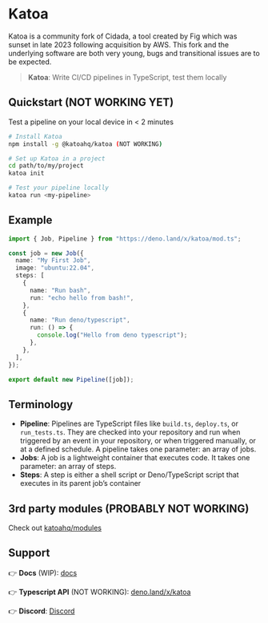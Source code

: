 # Katoa

Katoa is a community fork of Cidada, a tool created by Fig which was sunset in late 2023 following acquisition by AWS. This fork and the underlying software are both very young, bugs and transitional issues are to be expected.

> **Katoa**: Write CI/CD pipelines in TypeScript, test
> them locally

## Quickstart (NOT WORKING YET)

Test a pipeline on your local device in < 2 minutes

```bash
# Install Katoa
npm install -g @katoahq/katoa (NOT WORKING)

# Set up Katoa in a project
cd path/to/my/project
katoa init

# Test your pipeline locally
katoa run <my-pipeline>
```

## Example

```typescript
import { Job, Pipeline } from "https://deno.land/x/katoa/mod.ts";

const job = new Job({
  name: "My First Job",
  image: "ubuntu:22.04",
  steps: [
    {
      name: "Run bash",
      run: "echo hello from bash!",
    },
    {
      name: "Run deno/typescript",
      run: () => {
        console.log("Hello from deno typescript");
      },
    },
  ],
});

export default new Pipeline([job]);
```

## Terminology

- **Pipeline**: Pipelines are TypeScript files like `build.ts`, `deploy.ts`, or
  `run_tests.ts`. They are checked into your repository and run when triggered
  by an event in your repository, or when triggered manually, or at a defined
  schedule. A pipeline takes one parameter: an array of jobs.
- **Jobs**: A job is a lightweight container that executes code. It takes one
  parameter: an array of steps.
- **Steps**: A step is either a shell script or Deno/TypeScript script that
  executes in its parent job’s container

## 3rd party modules (PROBABLY NOT WORKING)

Check out [katoahq/modules](https://github.com/katoahq/modules)

## Support

👉 **Docs** (WIP): [docs](https://github.com/katoahq/docs)

👉 **Typescript API** (NOT WORKING): [deno.land/x/katoa](https://deno.land/x/katoa/mod.ts)

👉 **Discord**: [Discord](https://discord.gg/7qNBeGmB5A)
